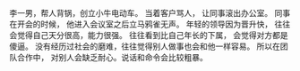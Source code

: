 李一男，帮人背锅，创立小牛电动车。 
当着客户骂人， 让同事滚出办公室。 同事在开会的时候， 他进入会议室之后立马鸦雀无声。 
年轻的领导因为晋升快， 往往会觉得自己天分很高，能力很强。 往往看到比自己年长的下属， 会觉得对方都是傻逼。 没有经历过社会的磨难，往往觉得别人做事也会和他一样容易。 所以在团队合作中， 对别人会缺乏耐心。说话和命令会比较粗暴。 

